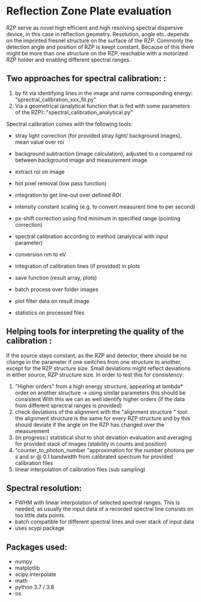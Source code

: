# Reflection Zone Plate evaluation

RZP serve as novel high efficient and high resolving spectral dispersive device, in this case in reflection geometry. 
Resolution, angle etc. depends on the imprinted fresnel structure on the surface of the RZP. Commonly the
detection angle and position of RZP is keept constant. Because of this there might be more than one 
structure on the RZP, reachable with a motorized RZP holder and enabling different spectral ranges.

Two approaches for spectral calibration: :
-

1. by fit via identifying lines in the image and name corresponding energy: "sprectral_calibration_xxx_fit.py"
2. Via a geometrical (analytical function that is fed with some parameters of the RZP): "spectral_calibration_analytical.py"

Spectral calibration comes with the following tools:

- stray light correction (for provided stray light/ background  images), mean value over roi
- background subtraction (image calculation), adjusted to a compared roi between background image and measurement image
- extract roi on image 
- hot pixel removal (low pass function)

- integration to get line-out over defined ROI
- intensity constant scaling (e.g. to convert measurent time to per second)
- px-shift correction using find minimum in specified range (pointing correction)
- spectral calibration according to method (analytical with input parameter)
- conversion nm to eV
- integration of calibration lines (if provided) in plots
- save function (result array,  plots)
- batch process over folder images
- plot filter data on result image
- statistics on processed files

Helping tools for interpreting the quality of the calibration :
-
If the source stays constant, as the RZP and detector, there should be no change in the parameter if one switches from 
one structure to another, except for the RZP structure size. Small deviations might reflect deviations in either source, 
RZP structure size. In order to test this for consistency: 
1. "Higher orders" from a high energy structure, appearing at lambda* order on another structure  -> using similar parameters this should be consistent
    With this we can as well identify higher orders (if the data from different sprectral ranges is provided)
2. check deviations of the alignment with the "alignment structure " tool: the alignment structure is the same for every RZP structure and by this should deviate if the angle on the RZP has changed over the measurement
3. (in progress:) statistical shot to shot deviation evaluation and averaging for provided stack of images (stability in counts and position)
4. "counter_to_photon_number "approximation for the number photons per s and sr @ 0.1 bandwidth from calibrated spectrum for provided calibration files
5. linear interpolation of calibration files (sub sampling)

Spectral resolution:
- 
- FWHM with linear interpolation of selected spectral ranges. This is needed, as usually the input data of a recorded spectral 
line consists on too little data points. 
- batch compatible for different spectral lines and over stack of input data
- uses scypi package

Packages used: 
- 
- numpy
- matplotlib
- scipy.interpolate
- math
- python 3.7 / 3.8
- os




